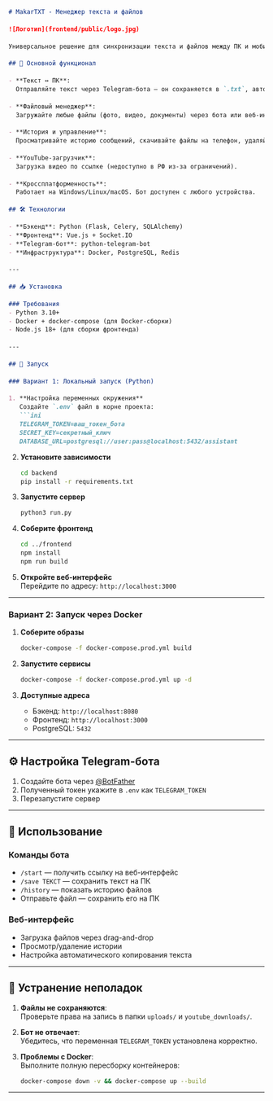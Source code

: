 ﻿```markdown
# MakarTXT - Менеджер текста и файлов

![Логотип](frontend/public/logo.jpg)

Универсальное решение для синхронизации текста и файлов между ПК и мобильными устройствами через Telegram-бота и веб-интерфейс.

## 🌟 Основной функционал

- **Текст ↔ ПК**:  
  Отправляйте текст через Telegram-бота — он сохраняется в `.txt`, автоматически копируется в буфер обмена и открывается на ПК.

- **Файловый менеджер**:  
  Загружайте любые файлы (фото, видео, документы) через бота или веб-интерфейс. Файлы сохраняются на ПК.

- **История и управление**:  
  Просматривайте историю сообщений, скачивайте файлы на телефон, удаляйте их с ПК прямо из Telegram.

- **YouTube-загрузчик**:  
  Загрузка видео по ссылке (недоступно в РФ из-за ограничений).

- **Кроссплатформенность**:  
  Работает на Windows/Linux/macOS. Бот доступен с любого устройства.

## 🛠 Технологии

- **Бэкенд**: Python (Flask, Celery, SQLAlchemy)  
- **Фронтенд**: Vue.js + Socket.IO  
- **Telegram-бот**: python-telegram-bot  
- **Инфраструктура**: Docker, PostgreSQL, Redis

---

## 📥 Установка

### Требования
- Python 3.10+
- Docker + docker-compose (для Docker-сборки)
- Node.js 18+ (для сборки фронтенда)

---

## 🚀 Запуск

### Вариант 1: Локальный запуск (Python)

1. **Настройка переменных окружения**  
   Создайте `.env` файл в корне проекта:
   ```ini
   TELEGRAM_TOKEN=ваш_токен_бота
   SECRET_KEY=секретный_ключ
   DATABASE_URL=postgresql://user:pass@localhost:5432/assistant
   ```

2. **Установите зависимости**  
   ```bash
   cd backend
   pip install -r requirements.txt
   ```

3. **Запустите сервер**  
   ```bash
   python3 run.py
   ```

4. **Соберите фронтенд**  
   ```bash
   cd ../frontend
   npm install
   npm run build
   ```

5. **Откройте веб-интерфейс**  
   Перейдите по адресу: `http://localhost:3000`

---

### Вариант 2: Запуск через Docker

1. **Соберите образы**  
   ```bash
   docker-compose -f docker-compose.prod.yml build
   ```

2. **Запустите сервисы**  
   ```bash
   docker-compose -f docker-compose.prod.yml up -d
   ```

3. **Доступные адреса**  
   - Бэкенд: `http://localhost:8080`  
   - Фронтенд: `http://localhost:3000`  
   - PostgreSQL: `5432`

---

## ⚙ Настройка Telegram-бота

1. Создайте бота через [@BotFather](https://t.me/BotFather)
2. Полученный токен укажите в `.env` как `TELEGRAM_TOKEN`
3. Перезапустите сервер

---

## 🔄 Использование

### Команды бота
- `/start` — получить ссылку на веб-интерфейс  
- `/save ТЕКСТ` — сохранить текст на ПК  
- `/history` — показать историю файлов  
- Отправьте файл — сохранить его на ПК

### Веб-интерфейс
- Загрузка файлов через drag-and-drop  
- Просмотр/удаление истории  
- Настройка автоматического копирования текста

---

## 🚨 Устранение неполадок

1. **Файлы не сохраняются**:  
   Проверьте права на запись в папки `uploads/` и `youtube_downloads/`.

2. **Бот не отвечает**:  
   Убедитесь, что переменная `TELEGRAM_TOKEN` установлена корректно.

3. **Проблемы с Docker**:  
   Выполните полную пересборку контейнеров:
   ```bash
   docker-compose down -v && docker-compose up --build
   ```

---
```